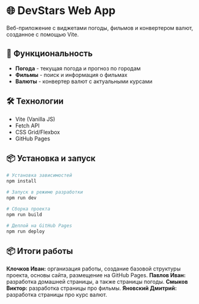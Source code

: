 # 🌐 DevStars Web App

Веб-приложение с виджетами погоды, фильмов и конвертером валют, созданное с помощью Vite.

## 🚀 Функциональность

- **Погода** - текущая погода и прогноз по городам
- **Фильмы** - поиск и информация о фильмах
- **Валюты** - конвертер валют с актуальными курсами

## 🛠 Технологии

- Vite (Vanilla JS)
- Fetch API
- CSS Grid/Flexbox
- GitHub Pages

## 📦 Установка и запуск

```bash
# Установка зависимостей
npm install

# Запуск в режиме разработки
npm run dev

# Сборка проекта
npm run build

# Деплой на GitHub Pages
npm run deploy
```

## 📦 Итоги работы
**Клочков Иван:** организация работы, создание базовой 
структуры проекта, основы сайта, размещение на
GitHub Pages.
**Павлов Иван:** разработка домашней страницы, а также страницы погоды.
**Смыков Виктор:** разработка страницы про фильмы.
**Яновский Дмитрий:** разработка страницы про курс валют.
